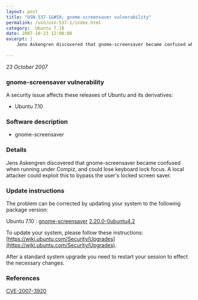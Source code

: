 ```yaml
---
layout: post
title: "USN-537-1&#58; gnome-screensaver vulnerability"
permalink: /usn/usn-537-1/index.html
category:  Ubuntu 7.10
date: 2007-10-23 12:00:00
excerpt: |
    Jens Askengren discovered that gnome-screensaver became confused when running under Compiz, and could lose keyboard lock focus.  A local attacker could exploit this to bypass the user&#39;s locked screen saver. 
    
--- 
```

 
 

*23 October 2007*

### gnome-screensaver vulnerability

A security issue affects these releases of Ubuntu and its derivatives:

* Ubuntu 7.10

### Software description

* gnome-screensaver 

### Details

Jens Askengren discovered that gnome-screensaver became confused when running under Compiz, and could lose keyboard lock focus. A local attacker could exploit this to bypass the user&#39;s locked screen saver. 

### Update instructions

The problem can be corrected by updating your system to the following package version:

Ubuntu 7.10
 : [gnome-screensaver](https://launchpad.net/ubuntu/+source/gnome-screensaver) <span> [2.20.0-0ubuntu4.2](https://launchpad.net/ubuntu/+source/gnome-screensaver/2.20.0-0ubuntu4.2) </span> 

To update your system, please follow these instructions: [https://wiki.ubuntu.com/Security/Upgrades](https://wiki.ubuntu.com/Security/Upgrades).

After a standard system upgrade you need to restart your session to effect the necessary changes. 

### References

 
 [CVE-2007-3920](http://people.ubuntu.com/~ubuntu-security/cve/CVE-2007-3920)
 

